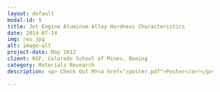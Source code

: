 ```yaml
---
layout: default
modal-id: 5
title: Jet Engine Aluminum Alloy Hardness Characteristics
date: 2014-07-14
img: reu.jpg
alt: image-alt
project-date: May 2012
client: NSF, Colorado School of Mines, Boeing
category: Materials Research
description: <p> Check Out MY<a href="/poster.pdf">Poster</a>!</p>

---
```

